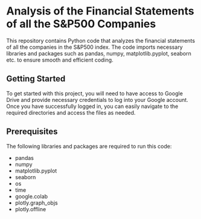 # Analysis of the Financial Statements of all the S&P500 Companies

This repository contains Python code that analyzes the financial statements of all the companies in the S&P500 index. The code imports necessary libraries and packages such as pandas, numpy, matplotlib.pyplot, seaborn etc. to ensure smooth and efficient coding.

## Getting Started

To get started with this project, you will need to have access to Google Drive and provide necessary credentials to log into your Google account. Once you have successfully logged in, you can easily navigate to the required directories and access the files as needed.

## Prerequisites

The following libraries and packages are required to run this code:

* pandas
* numpy
* matplotlib.pyplot
* seaborn
* os
* time
* google.colab
* plotly.graph_objs
* plotly.offline
